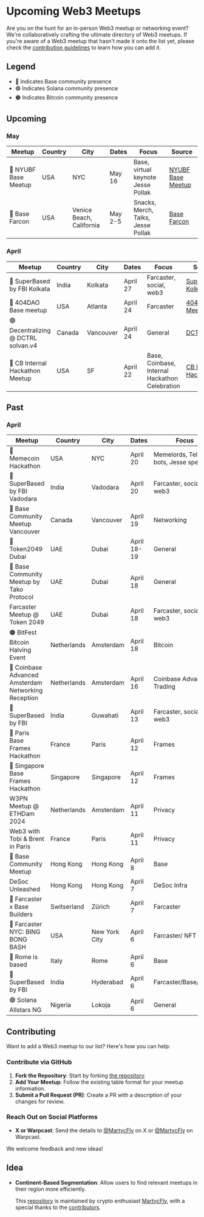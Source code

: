 # Upcoming Web3 Meetups

Are you on the hunt for an in-person Web3 meetup or networking event? We're collaboratively crafting the ultimate directory of Web3 meetups. If you're aware of a Web3 meetup that hasn't made it onto the list yet, please check the [contribution guidelines](#contributing) to learn how you can add it.


## Legend

- 🔵 Indicates Base community presence
- 🟣 Indicates Solana community presence
- 🟠 Indicates Bitcoin community presence

## Upcoming
### May 
| Meetup              | Country | City                     | Dates   | Focus                              | Source                                              |
|---------------------|---------|--------------------------|---------|------------------------------------|-----------------------------------------------------|
| 🔵 NYUBF Base Meetup | USA     | NYC                      | May 16  | Base, virtual keynote Jesse Pollak | [NYUBF Base Meetup](https://lu.ma/nycbasemeetup)    |
| 🔵 Base Farcon | USA     | Venice Beach, California | May 2-5 | Snacks, Merch, Talks, Jesse Pollak | [Base Farcon](https://warpcast.com/base/0x8dd1b660) |


### April 
| Meetup                              | Country     | City      | Dates    | Focus                                          | Source                                          |
|-------------------------------------|-------------|-----------|----------|------------------------------------------------|-------------------------------------------------|
| 🔵 SuperBased by FBI  Kolkata       |   India   | Kolkata   | April 27 | Farcaster, social, web3                        | [SuperBased Kolkata](https://lu.ma/8nxxuu7k)    |
| 🔵 404DAO Base meetup               | USA         | Atlanta   | April 24 | Farcaster                                      | [404DAO Meetup](https://lu.ma/m27ue61u)         |
| 🟣 Decentralizing @ DCTRL solvan.v4 | Canada      | Vancouver | April 24 | General                                        | [DCTRL](https://lu.ma/n77xud18)                 |
| 🔵 CB Internal Hackathon Meetup     | USA         | SF         | April 22 | Base, Coinbase, Internal Hackathon Celebration | [CB Internal Hackathon](https://twitter.com/jessepollak/status/1782090563157897615) |



## Past
### April 
| Meetup                       | Country     | City          | Dates   | Focus                 | Source                                                                         |
|------------------------------|-------------|---------------|---------|-----------------------|--------------------------------------------------------------------------------|
| 🔵 Memecoin Hackathon                     | USA         | NYC       | April 20    | Memelords, Telegram bots, Jesse speaking | [Memecoin Hackathon](https://lu.ma/var4q85z)                                            |
| 🔵 SuperBased by FBI Vadodara             |  India   | Vadodara     | April 20    | Farcaster, social, web3                  | [SuperBased Vadodara](https://lu.ma/tmst2es0)                                      |
| 🔵 Base Community Meetup Vancouver        | Canada      | Vancouver     | April 19    | Networking                               | [Base Vancouver](https://lu.ma/basevancouver)                                      |
| 🔵 Token2049 Dubai                        | UAE         | Dubai         | April 18-19 | General                                  | [Token2049](https://www.dubai.token2049.com/)                                      |
| 🔵 Base Community Meetup by Tako Protocol | UAE         | Dubai         | April 18    | General                                  | [Base Taco protocol](https://lu.ma/Base_Dubai)                                     |
| Farcaster Meetup @ Token 2049             | UAE         | Dubai         | April 18    | Farcaster, social, web3                  | [Farcaster Dubai](https://lu.ma/Farcaster_Dubai)                                   |
| 🟠 BitFest Bitcoin Halving Event          | Netherlands | Amsterdam     | April 18    | Bitcoin                                  | [Bitcoin Halving Event](https://bitfest.nl/)                                       |
| 🔵 Coinbase Advanced Amsterdam Networking Reception | Netherlands | Amsterdam     | April 16    | Coinbase Advanced/ Trading | [Coinbase Traders](https://twitter.com/coinbasetraders/status/1775582204434710823) |
| 🔵 SuperBased by FBI                               |  India   |   Guwahati       | April 13    | Farcaster, social, web3    | [SuperBased Guwahati](https://lu.ma/ro2k6f57)                                      |
| 🔵 Paris Base Frames Hackathon                      | France      | Paris         | April 12    | Frames                     | [BasedParis](https://lu.ma/4hdpgqs2)                                               |
| 🔵 Singapore Base Frames Hackathon                  | Singapore            | Singapore     | April 12    | Frames                     | [BasedSingapore](https://lu.ma/z6009042)                                           |
| W3PN Meetup @ ETHDam 2024                           | Netherlands          | Amsterdam     | April 11    | Privacy                    | [W3PN Meetup](https://lu.ma/w3pn-meetup-ams1)                                      |
| Web3 with Tobi & Brent in Paris                     | France               | Paris         | April 11    | Privacy                    | [Web3 with Tobi & Brent](https://lu.ma/l4edj0g6)                                   |
| 🔵 Base Community Meetup                            | Hong Kong            | Hong Kong     | April 8 | Base                       | [Base Community Meetup](https://lu.ma/Base_HK)                                     |
| DeSoc Unleashed              | Hong Kong   | Hong Kong     | April 7 | DeSoc Infra           | [DeSoc Unleashed](https://twitter.com/TakoProtocol/status/1775823728284484049) |
| 🔵 Farcaster x Base Builders | Switserland | Zürich        | April 7 | Farcaster             | [Farcaster x Base Builders](https://lu.ma/bvaszyxc)                            |
| 🔵 Farcaster NYC: BING BONG BASH  | USA         | New York City | April 6 | Farcaster/ NFT        | [Farcaster NYC: BING BONG BASH](https://events.xyz/4c52d89e)                   |
| 🔵 Rome is based             |   Italy      |  Rome        | April 6 | Base                  | [Rome is based](https://lu.ma/urbe-hacker-house-base)                          |
| 🔵 SuperBased by FBI         | India       | Hyderabad     | April 6 | Farcaster/Base/Social | [SuperBased by FBI](https://lu.ma/fbi-hyd)                                     |
| 🟣 Solana Allstars NG        | Nigeria       | Lokoja        | April 6 | General               | [Solana Allstars NG ](https://lu.ma/5nxtsw3b)                                     |




## Contributing

Want to add a Web3 meetup to our list? Here's how you can help:

### Contribute via GitHub

1. **Fork the Repository**: Start by forking [the repository](https://github.com/martijncvv/web3-meetups).
2. **Add Your Meetup**: Follow the existing table format for your meetup information.
3. **Submit a Pull Request (PR)**: Create a PR with a description of your changes for review.

### Reach Out on Social Platforms

- **X or Warpcast**: Send the details to [@MartycFly](https://twitter.com/Marty_cFly) on X or [@MartycFly](https://warpcast.com/martycfly) on Warpcast.


We welcome feedback and new ideas!


## Idea
- **Continent-Based Segmentation**: Allow users to find relevant meetups in their region more efficiently.



  This [repository](https://github.com/Martijncvv/Web3-meetups) is maintained by crypto enthusiast [MartycFly](https://github.com/Martijncvv/), with a special thanks to the [contributors](https://github.com/Martijncvv/Web3-meetups/graphs/contributors).

